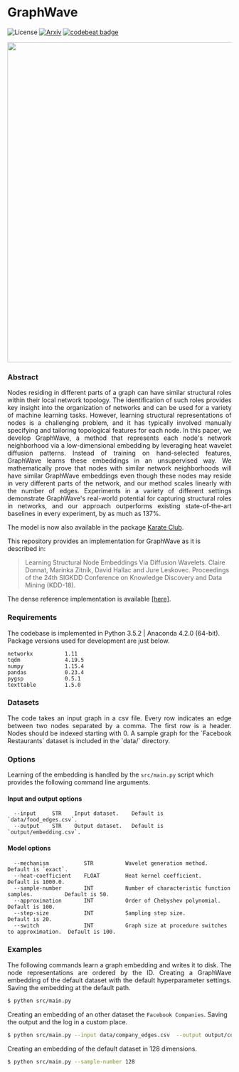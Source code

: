 GraphWave 
========================================
![License](https://img.shields.io/github/license/benedekrozemberczki/GraphWaveMachine.svg?color=blue&style=plastic) [![Arxiv](https://img.shields.io/badge/ArXiv-1710.10321-orange.svg?color=blue&style=plastic)](https://arxiv.org/abs/1710.10321) [![codebeat badge](https://codebeat.co/badges/2cb3496f-f6b1-4c4c-9cdb-9f92ab9d7274)](https://codebeat.co/projects/github-com-benedekrozemberczki-graphwavemachine-master)

<p align="center">
  <img width="720" src="graphwave.png">
</p>


### Abstract
<p align="justify">
Nodes residing in different parts of a graph can have similar structural roles within their local network topology. The identification of such roles provides key insight into the organization of networks and can be used for a variety of machine learning tasks. However, learning structural representations of nodes is a challenging problem, and it has typically involved manually specifying and tailoring topological features for each node. In this paper, we develop GraphWave, a method that represents each node's network neighborhood via a low-dimensional embedding by leveraging heat wavelet diffusion patterns. Instead of training on hand-selected features, GraphWave learns these embeddings in an unsupervised way. We mathematically prove that nodes with similar network neighborhoods will have similar GraphWave embeddings even though these nodes may reside in very different parts of the network, and our method scales linearly with the number of edges. Experiments in a variety of different settings demonstrate GraphWave's real-world potential for capturing structural roles in networks, and our approach outperforms existing state-of-the-art baselines in every experiment, by as much as 137%. 
</p>

The model is now also available in the package [Karate Club](https://github.com/benedekrozemberczki/karateclub).

This repository provides an implementation for GraphWave as it is described in:
> Learning Structural Node Embeddings Via Diffusion Wavelets.
> Claire Donnat, Marinka Zitnik, David Hallac and Jure Leskovec.
> Proceedings of the  24th SIGKDD Conference on Knowledge Discovery and Data Mining (KDD-18).

The dense reference implementation is available [[here]](https://github.com/snap-stanford/graphwave).

### Requirements

The codebase is implemented in Python 3.5.2 | Anaconda 4.2.0 (64-bit). Package versions used for development are just below.
```
networkx          1.11
tqdm              4.19.5
numpy             1.15.4
pandas            0.23.4
pygsp             0.5.1
texttable         1.5.0
```

### Datasets
<p align="justify">
The code takes an input graph in a csv file. Every row indicates an edge between two nodes separated by a comma. The first row is a header. Nodes should be indexed starting with 0. A sample graph for the `Facebook Restaurants` dataset is included in the  `data/` directory.</p>

### Options
Learning of the embedding is handled by the `src/main.py` script which provides the following command line arguments.

#### Input and output options
```
  --input     STR    Input dataset.    Default is `data/food_edges.csv`.
  --output    STR    Output dataset.   Default is `output/embedding.csv`.
```
#### Model options
```
  --mechanism           STR          Wavelet generation method.                          Default is `exact`.
  --heat-coefficient    FLOAT        Heat kernel coefficient.                            Default is 1000.0.
  --sample-number       INT          Number of characteristic function samples.          Default is 50.
  --approximation       INT          Order of Chebyshev polynomial.                      Default is 100.
  --step-size           INT          Sampling step size.                                 Default is 20.
  --switch              INT          Graph size at procedure switches to approximation.  Default is 100.
```

### Examples
<p align="justify">
The following commands learn a graph embedding and writes it to disk. The node representations are ordered by the ID. Creating a GraphWave embedding of the default dataset with the default hyperparameter settings. Saving the embedding at the default path.</p>

```sh
$ python src/main.py
```

Creating an embedding of an other dataset the `Facebook Companies`. Saving the output and the log in a custom place.

```sh
$ python src/main.py --input data/company_edges.csv  --output output/company_embedding.csv
```

Creating an embedding of the default dataset in 128 dimensions.

```sh
$ python src/main.py --sample-number 128
```
